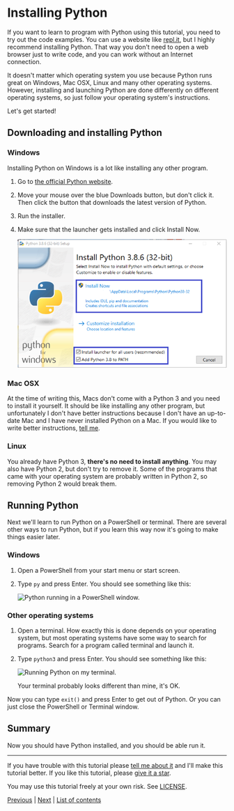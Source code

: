# Installing Python

If you want to learn to program with Python using this tutorial, you
need to try out the code examples. You can use a website like
[repl.it](https://repl.it/languages/python3), but I highly recommend
installing Python. That way you don't need to open a web browser just
to write code, and you can work without an Internet connection.

It doesn't matter which operating system you use because Python runs
great on Windows, Mac OSX, Linux and many other operating systems.
However, installing and launching Python are done differently on
different operating systems, so just follow your operating system's
instructions.

Let's get started!

## Downloading and installing Python

### Windows

Installing Python on Windows is a lot like installing any other program.

1. Go to [the official Python website](https://www.python.org/downloads/).
2. Move your mouse over the blue Downloads button, but don't click it.
   Then click the button that downloads the latest version of Python.
3. Run the installer.
4. Make sure that the launcher gets installed and click Install Now.

    ![The py.exe launcher.](../images/py-exe3.8.png)

### Mac OSX

At the time of writing this, Macs don't come with a Python 3 and you
need to install it yourself. It should be like installing any other
program, but unfortunately I don't have better instructions because I
don't have an up-to-date Mac and I have never installed Python on a Mac.
If you would like to write better instructions, [tell
me](../contact-me.md).

### Linux

You already have Python 3, **there's no need to install anything**. You
may also have Python 2, but don't try to remove it.
Some of the programs that came with your operating system
are probably written in Python 2, so removing Python 2 would
break them.

## Running Python

Next we'll learn to run Python on a PowerShell or terminal. There are
several other ways to run Python, but if you learn this way now it's
going to make things easier later.

### Windows

1. Open a PowerShell from your start menu or start screen.
2. Type `py` and press Enter. You should see something like this:

    ![Python running in a PowerShell window.](../images/powershell.png)

### Other operating systems

1. Open a terminal. How exactly this is done depends on your operating
    system, but most operating systems have some way to search for
    programs. Search for a program called terminal and launch it.
2. Type `python3` and press Enter. You should see something like this:

    ![Running Python on my terminal.](../images/terminal.png)

    Your terminal probably looks different than mine, it's OK.

Now you can type `exit()` and press Enter to get out of Python. Or you
can just close the PowerShell or Terminal window.

## Summary

Now you should have Python installed, and you should be able run it.

***

If you have trouble with this tutorial please [tell me about
it](../contact-me.md) and I'll make this tutorial better. If you
like this tutorial, please [give it a
star](../README.md#how-can-i-thank-you-for-writing-and-sharing-this-tutorial).

You may use this tutorial freely at your own risk. See
[LICENSE](../LICENSE).

[Previous](what-is-programming.md) | [Next](getting-started.md) |
[List of contents](../README.md#basics)
